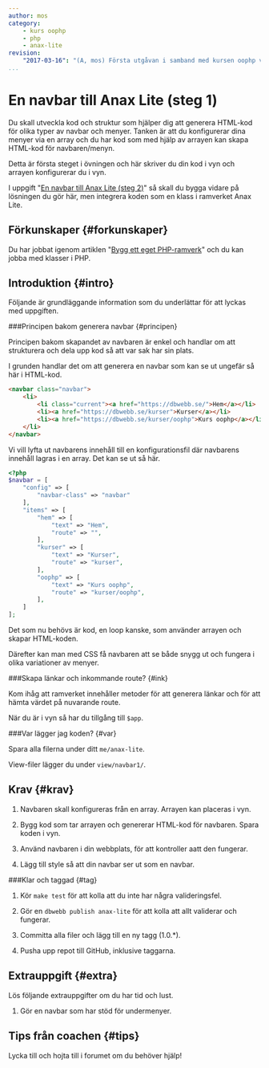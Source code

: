 ```yaml
---
author: mos
category:
    - kurs oophp
    - php
    - anax-lite
revision:
    "2017-03-16": "(A, mos) Första utgåvan i samband med kursen oophp v3."
...
```

En navbar till Anax Lite (steg 1)
==================================

Du skall utveckla kod och struktur som hjälper dig att generera HTML-kod för olika typer av navbar och menyer. Tanken är att du konfigurerar dina menyer via en array och du har kod som med hjälp av arrayen kan skapa HTML-kod för navbaren/menyn.

Detta är första steget i övningen och här skriver du din kod i vyn och arrayen konfigurerar du i vyn.

<!--more-->

I uppgift "[En navbar till Anax Lite (steg 2)](uppgift/en-navbar-till-anax-lite-steg-2)" så skall du bygga vidare på lösningen du gör här, men integrera koden som en klass i ramverket Anax Lite.



Förkunskaper {#forkunskaper}
-----------------------

Du har jobbat igenom artiklen "[Bygg ett eget PHP-ramverk](kunskap/bygg-ett-eget-php-ramverk)" och du kan jobba med klasser i PHP.



Introduktion {#intro}
-----------------------

Följande är grundläggande information som du underlättar för att lyckas med uppgiften.



###Principen bakom generera navbar {#principen}

Principen bakom skapandet av navbaren är enkel och handlar om att strukturera och dela upp kod så att var sak har sin plats.

I grunden handlar det om att generera en navbar som kan se ut ungefär så här i HTML-kod.

```html
<navbar class="navbar">
    <li>
        <li class="current"><a href="https://dbwebb.se/">Hem</a></li>
        <li><a href="https://dbwebb.se/kurser">Kurser</a></li>
        <li><a href="https://dbwebb.se/kurser/oophp">Kurs oophp</a></li>
    </li>
</navbar>
```

Vi vill lyfta ut navbarens innehåll till en konfigurationsfil där navbarens innehåll lagras i en array. Det kan se ut så här.


```php
<?php
$navbar = [
    "config" => [
        "navbar-class" => "navbar"
    ],
    "items" => [
        "hem" => [
            "text" => "Hem",
            "route" => "",
        ],
        "kurser" => [
            "text" => "Kurser",
            "route" => "kurser",
        ],
        "oophp" => [
            "text" => "Kurs oophp",
            "route" => "kurser/oophp",
        ],
    ]
];
```

Det som nu behövs är kod, en loop kanske, som använder arrayen och skapar HTML-koden.

Därefter kan man med CSS få navbaren att se både snygg ut och fungera i olika variationer av menyer.



###Skapa länkar och inkommande route? {#ink}

Kom ihåg att ramverket innehåller metoder för att generera länkar och för att hämta värdet på nuvarande route.

När du är i vyn så har du tillgång till `$app`.



###Var lägger jag koden? {#var}

Spara alla filerna under ditt `me/anax-lite`.

View-filer lägger du under `view/navbar1/`.



Krav {#krav}
-----------------------

1. Navbaren skall konfigureras från en array. Arrayen kan placeras i vyn.

1. Bygg kod som tar arrayen och genererar HTML-kod för navbaren. Spara koden i vyn.

1. Använd navbaren i din webbplats, för att kontroller aatt den fungerar.

1. Lägg till style så att din navbar ser ut som en navbar.



###Klar och taggad {#tag}

1. Kör `make test` för att kolla att du inte har några valideringsfel.

1. Gör en `dbwebb publish anax-lite` för att kolla att allt validerar och fungerar.

1. Committa alla filer och lägg till en ny tagg (1.0.\*).

1. Pusha upp repot till GitHub, inklusive taggarna.



Extrauppgift {#extra}
-----------------------

Lös följande extrauppgifter om du har tid och lust.

1. Gör en navbar som har stöd för undermenyer.



Tips från coachen {#tips}
-----------------------

Lycka till och hojta till i forumet om du behöver hjälp!
